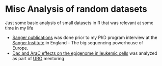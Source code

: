 # Misc Analysis of random datasets

Just some basic analysis of small datasets in R that was relevant at some time in my life

* [Sanger publications](https://github.com/hui-tony-zk/Analysis/tree/master/sanger_publications) was done prior to my PhD program interview at the [Sanger Institute](https://www.sanger.ac.uk/) in England - The big sequencing powerhouse of Europe.
* [Dac and AraC effects on the epigenome in leukemic cells](https://github.com/hui-tony-zk/Analysis/tree/master/dac_araC_aml) was analyzed as part of [URO](uroubc.ca) mentoring
